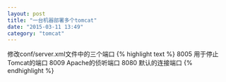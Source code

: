 ```yaml
---
layout: post
title: "一台机器部署多个tomcat"
date: "2015-03-11 13:49"
category: "tomcat"
--- 
```


修改conf/server.xml文件中的三个端口
{% highlight text %}
8005 用于停止Tomcat的端口
8009 Apache的侦听端口
8080 默认的连接端口
{% endhighlight %}

